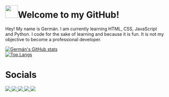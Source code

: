 # <img src="https://i.imgur.com/oCnBNlC.gif" width="40">Welcome to my GitHub!
Hey! My name is Germán. I am currently learning HTML, CSS, JavaScript and Python.
I code for the sake of learning and because it is fun. It is not my objective to become a professional developer.

[![Germán's GitHub stats](https://github-readme-stats.vercel.app/api?username=GermanHeim&show_icons=true&theme=tokyonight)](https://github.com/anuraghazra/github-readme-stats)
</br>
[![Top Langs](https://github-readme-stats.vercel.app/api/top-langs/?username=GermanHeim&theme=tokyonight&layout=compact)](https://github.com/anuraghazra/github-readme-stats)
  
# Socials
<a href="https://germanheim.gq">
<img src="https://img.shields.io/badge/Website-germanheim.gq-blue?style=for-the-badge">
</a>
<a href="mailto:german.martin.heim@gmail.com">
<img src="https://img.shields.io/badge/Email-german.martin.heim%40gmail.com-red?style=for-the-badge&logo=gmail">
</a>
<a href="https://stackoverflow.com/users/15286056/germanheim">
<img src="https://img.shields.io/badge/Stackoverflow-GermanHeim-orange?style=for-the-badge&logo=stackoverflow">
</a>
<a href="https://cssbattle.dev/player/germanheim">
<img src="https://img.shields.io/badge/CSS_Battles-@germanheim-yellow?style=for-the-badge&logo=css3">
</a>
<a href="https://www.goodreads.com/user/show/79866487-germ-n-heim">
<img src="https://img.shields.io/badge/GoodReads-germ%C3%A1n_heim-yellow?style=for-the-badge&logo=goodreads">
</a>
